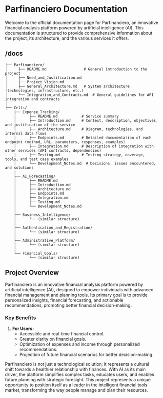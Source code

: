 # Parfinanciero Documentation

Welcome to the official documentation page for Parfinanciero, an innovative financial analysis platform powered by artificial intelligence (AI). This documentation is structured to provide comprehensive information about the project, its architecture, and the various services it offers.

## /docs
    ├── Parfinanciero/
    │     ├── README.md                 # General introduction to the project
    │     ├── Need_and_Justification.md
    │     ├── Project_Vision.md
    │     ├── General_Architecture.md   # System architecture (technologies, infrastructure, etc.)
    │     └── Integration_and_Contracts.md  # General guidelines for API integration and contracts
    │
    ├── Cells/
        ├── Expense_Tracking/
        │      ├── README.md           # Service summary
        │      ├── Introduction.md     # Context, description, objectives, and justification of the service
        │      ├── Architecture.md     # Diagram, technologies, and internal data flows
        │      ├── Endpoints.md        # Detailed documentation of each endpoint (method, URL, parameters, responses, examples)
        │      ├── Integration.md      # Description of integration with other services (API contracts, dependencies)
        │      ├── Testing.md          # Testing strategy, coverage, tools, and test case examples
        │      └── Development_Notes.md  # Decisions, issues encountered, and solutions
        │
        ├── AI_Forecasting/
        │      ├── README.md
        │      ├── Introduction.md
        │      ├── Architecture.md
        │      ├── Endpoints.md
        │      ├── Integration.md
        │      ├── Testing.md
        │      └── Development_Notes.md
        │
        ├── Business_Intelligence/
        │      └── (similar structure)
        │
        ├── Authentication_and_Registration/
        │      └── (similar structure)
        │
        ├── Administrative_Platform/
        │      └── (similar structure)
        │
        └── Financial_Goals/
               └── (similar structure)

## Project Overview

Parfinanciero is an innovative financial analysis platform powered by artificial intelligence (AI), designed to empower individuals with advanced financial management and planning tools. Its primary goal is to provide personalized insights, financial forecasting, and actionable recommendations, promoting better financial decision-making.

### Key Benefits
1. **For Users:**
     - Accessible and real-time financial control.
     - Greater clarity on financial goals.
     - Optimization of expenses and income through personalized recommendations.
     - Projection of future financial scenarios for better decision-making.

Parfinanciero is not just a technological solution; it represents a cultural shift towards a healthier relationship with finances. With AI as its main driver, the platform simplifies complex tasks, educates users, and enables future planning with strategic foresight. This project represents a unique opportunity to position itself as a leader in the intelligent financial tools market, transforming the way people manage and plan their resources.
